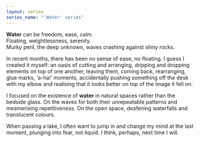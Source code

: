 ```yaml
---
layout: series
series_name: "'Water' series"
---
```



**Water** can be freedom, ease, calm.\
Floating, weightlessness, serenity.\
Murky peril, the deep unknown, waves crashing against slimy rocks.

In recent months, there has been no sense of ease, no floating. I guess I created it myself: an oasis of cutting and arranging, dripping and dropping elements on top of one another, leaving them, coming back, rearranging, glue marks, ‘a-ha!’ moments, accidentally pushing something off the desk with my elbow and realising that it looks better on top of the image it fell on.

I focused on the existence of **water** in natural spaces rather than the bedside glass. On the waves for both their unrepeatable patterns and mesmerising repetitiveness. On the open space, deafening waterfalls and translucent colours.

When passing a lake, I often want to jump in and change my mind at the last moment, plunging into fear, not liquid. I think, perhaps, next time I will.